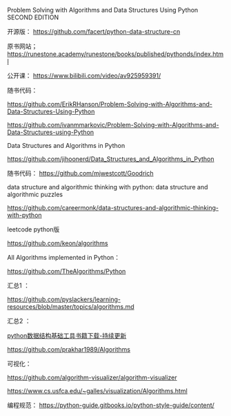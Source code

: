Problem Solving with Algorithms and Data Structures Using Python SECOND EDITION

开源版： https://github.com/facert/python-data-structure-cn

原书网站； https://runestone.academy/runestone/books/published/pythonds/index.html

公开课： https://www.bilibili.com/video/av925959391/

随书代码： 

https://github.com/ErikRHanson/Problem-Solving-with-Algorithms-and-Data-Structures-Using-Python

https://github.com/ivanmmarkovic/Problem-Solving-with-Algorithms-and-Data-Structures-using-Python

Data Structures and Algorithms in Python

https://github.com/jihoonerd/Data_Structures_and_Algorithms_in_Python

随书代码：  https://github.com/mjwestcott/Goodrich


data structure and algorithmic thinking with python: data structure and algorithmic puzzles

https://github.com/careermonk/data-structures-and-algorithmic-thinking-with-python


leetcode python版

https://github.com/keon/algorithms

All Algorithms implemented in Python： 

https://github.com/TheAlgorithms/Python


汇总1 ：

https://github.com/pyslackers/learning-resources/blob/master/topics/algorithms.md


汇总2 ：

[python数据结构基础工具书籍下载-持续更新](https://www.jianshu.com/p/9f4d6a731d59)

https://github.com/prakhar1989/Algorithms


可视化：

https://github.com/algorithm-visualizer/algorithm-visualizer

https://www.cs.usfca.edu/~galles/visualization/Algorithms.html


编程规范： https://python-guide.gitbooks.io/python-style-guide/content/
